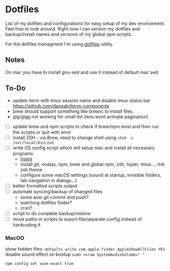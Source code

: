 # Dotfiles

List of my dotfiles and configurations for easy setup of my dev environment. Feel free to look around. Right now I can version my dotfiles and backup/install names and versions of my global npm scripts.

For the dotfiles managment I'm using [dotfiles](https://github.com/jbernard/dotfiles) utility.

## Notes

On mac you have to install gnu-sed and use it instead of default mac sed.

## To-Do
- update iterm with tmux session name and disable tmux status bar https://github.com/daneah/iterm-components
- brew should support something like brewrc to install files.
- glg/glgg not working for small list (less wont activate pagination)
- [ ] update brew and npm scripts to check if brew/npm exist and then run the scripts or quit with error
- [ ] install ZSH - via Brew, need to change shell using `chsh -s /usr/local/bin/zsh`
- [ ] write OS config script which will setup mac and install all necessary programs
  - [inpiro](https://github.com/kentcdodds/dotfiles)
  - install git, nodejs, npm, brew and global npm, zsh, hyper, tmux..., link zsh theme
  - configure some macOS settings (sound at startup, invisible folders, tab navigation in dialogs...)
- [ ] better formatted scripts output
- [ ] automate syncing/backup of changed files
  - some auto git commit and push?
  - watching dotfiles folder?
  - cron?
- [ ] script to do complete backup/restore
- [ ] move paths in scripts to export file/separate config instead of hardcoding it

### MacOO
show hidden files: `defaults write com.apple.finder AppleShowAllFiles YES`
disable sound effect on bootup `sudo nvram SystemAudioVolume=" "`

`npm config set save-exact true`
